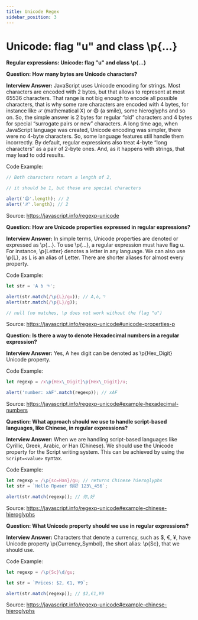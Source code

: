 ```yaml
---
title: Unicode Regex
sidebar_position: 3
---
```


# Unicode: flag "u" and class \p{...}

**Regular expressions: Unicode: flag "u" and class \p{...}**

**Question:** **How many bytes are Unicode characters?**

**Interview Answer:** JavaScript uses Unicode encoding for strings. Most characters are encoded with 2 bytes, but that allows to represent at most 65536 characters. That range is not big enough to encode all possible characters, that is why some rare characters are encoded with 4 bytes, for instance like 𝒳 (mathematical X) or 😄 (a smile), some hieroglyphs and so on. So, the simple answer is 2 bytes for regular “old” characters and 4 bytes for special “surrogate pairs or new” characters. A long time ago, when JavaScript language was created, Unicode encoding was simpler, there were no 4-byte characters. So, some language features still handle them incorrectly. By default, regular expressions also treat 4-byte “long characters” as a pair of 2-byte ones. And, as it happens with strings, that may lead to odd results.

Code Example:

```js
// Both characters return a length of 2,

// it should be 1, but these are special characters

alert('😄'.length); // 2
alert('𝒳'.length); // 2
```

Source: <https://javascript.info/regexp-unicode>

**Question:** **How are Unicode properties expressed in regular expressions?**

**Interview Answer:** In simple terms, Unicode properties are denoted or expressed as \p{…}. To use \p{…}, a regular expression must have flag u. For instance, \p{Letter} denotes a letter in any language. We can also use \p{L}, as L is an alias of Letter. There are shorter aliases for almost every property.

Code Example:

```js
let str = 'A ბ ㄱ';

alert(str.match(/\p{L}/gu)); // A,ბ,ㄱ
alert(str.match(/\p{L}/g));

// null (no matches, \p does not work without the flag "u")
```

Source: <https://javascript.info/regexp-unicode#unicode-properties-p>

**Question:** **Is there a way to denote Hexadecimal numbers in a regular expression?**

**Interview Answer:** Yes, A hex digit can be denoted as \p{Hex_Digit} Unicode property.

Code Example:

```js
let regexp = /x\p{Hex\_Digit}\p{Hex\_Digit}/u;

alert('number: xAF'.match(regexp)); // xAF
```

Source: <https://javascript.info/regexp-unicode#example-hexadecimal-numbers>

**Question:** **What approach should we use to handle script-based languages, like Chinese, in regular expressions?**

**Interview Answer:** When we are handling script-based languages like Cyrillic, Greek, Arabic, or Han (Chinese). We should use the Unicode property for the Script writing system. This can be achieved by using the `Script=<value>` syntax.

Code Example:

```js
let regexp = /\p{sc=Han}/gu; // returns Chinese hieroglyphs
let str = `Hello Привет 你好 123\_456`;

alert(str.match(regexp)); // 你,好
```

Source: <https://javascript.info/regexp-unicode#example-chinese-hieroglyphs>

**Question:** **What Unicode property should we use in regular expressions?**

**Interview Answer:** Characters that denote a currency, such as $, €, ¥, have Unicode property \p{Currency_Symbol}, the short alias: \p{Sc}, that we should use.

Code Example:

```js
let regexp = /\p{Sc}\d/gu;

let str = `Prices: $2, €1, ¥9`;

alert(str.match(regexp)); // $2,€1,¥9
```

Source: <https://javascript.info/regexp-unicode#example-chinese-hieroglyphs>
